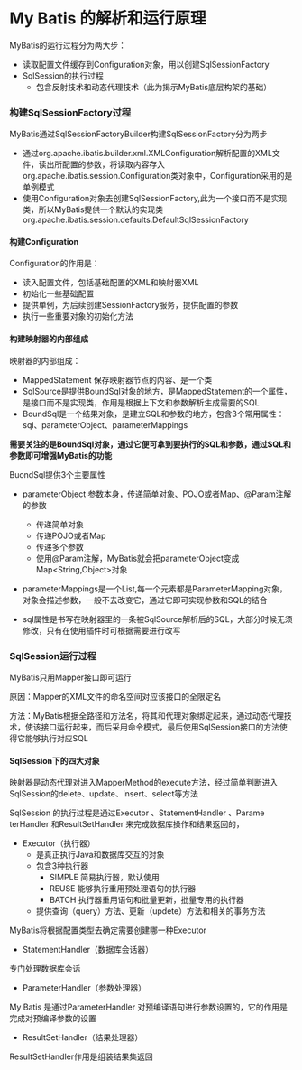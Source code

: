 # My Batis 的解析和运行原理

MyBatis的运行过程分为两大步：

* 读取配置文件缓存到Configuration对象，用以创建SqlSessionFactory
* SqlSession的执行过程
  * 包含反射技术和动态代理技术（此为揭示MyBatis底层构架的基础）

### 构建SqlSessionFactory过程

MyBatis通过SqlSessionFactoryBuilder构建SqlSessionFactory分为两步

* 通过org.apache.ibatis.builder.xml.XMLConfiguration解析配置的XML文件，读出所配置的参数，将读取内容存入org.apache.ibatis.session.Configuration类对象中，Configuration采用的是单例模式
* 使用Configuration对象去创建SqlSessionFactory,此为一个接口而不是实现类，所以MyBatis提供一个默认的实现类org.apache.ibatis.session.defaults.DefaultSqlSessionFactory

#### 构建Configuration

Configuration的作用是：

* 读入配置文件，包括基础配置的XML和映射器XML
* 初始化一些基础配置
* 提供单例，为后续创建SessionFactory服务，提供配置的参数
* 执行一些重要对象的初始化方法

#### 构建映射器的内部组成

映射器的内部组成：

* MappedStatement 保存映射器节点的内容、是一个类
* SqlSource是提供BoundSql对象的地方，是MappedStatement的一个属性，是接口而不是实现类，作用是根据上下文和参数解析生成需要的SQL
* BoundSql是一个结果对象，是建立SQL和参数的地方，包含3个常用属性：sql、parameterObject、parameterMappings

**需要关注的是BoundSql对象，通过它便可拿到要执行的SQL和参数，通过SQL和参数即可增强MyBatis的功能**

BuondSql提供3个主要属性

* parameterObject 参数本身，传递简单对象、POJO或者Map、@Param注解的参数
  * 传递简单对象
  * 传递POJO或者Map
  * 传递多个参数
  * 使用@Param注解，MyBatis就会把parameterObject变成Map<String,Object>对象

* parameterMappings是一个List,每一个元素都是ParameterMapping对象，对象会描述参数，一般不去改变它，通过它即可实现参数和SQL的结合
* sql属性是书写在映射器里的一条被SqlSource解析后的SQL，大部分时候无须修改，只有在使用插件时可根据需要进行改写

### SqlSession运行过程

MyBatis只用Mapper接口即可运行

原因：Mapper的XML文件的命名空间对应该接口的全限定名

方法：MyBatis根据全路径和方法名，将其和代理对象绑定起来，通过动态代理技术，使该接口运行起来，而后采用命令模式，最后使用SqlSession接口的方法使得它能够执行对应SQL

#### SqlSession下的四大对象

映射器是动态代理对进入MapperMethod的execute方法，经过简单判断进入SqlSession的delete、update、insert、select等方法

SqlSession 的执行过程是通过Executor 、StatementHandler 、Parame terHandler 和ResultSetHandler 来完成数据库操作和结果返回的，

* Executor（执行器）
  * 是真正执行Java和数据库交互的对象
  * 包含3种执行器
    * SIMPLE 简易执行器，默认使用
    * REUSE 能够执行重用预处理语句的执行器
    * BATCH 执行器重用语句和批量更新，批量专用的执行器
  * 提供查询（query）方法、更新（updete）方法和相关的事务方法

MyBatis将根据配置类型去确定需要创建哪一种Executor

* StatementHandler（数据库会话器）

专门处理数据库会话

* ParameterHandler（参数处理器）

My Batis 是通过ParameterHandler 对预编译语句进行参数设置的，它的作用是完成对预编译参数的设置

* ResultSetHandler（结果处理器）

ResultSetHandler作用是组装结果集返回